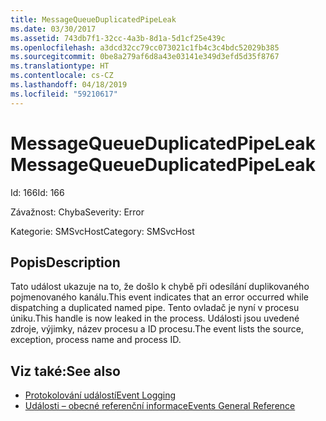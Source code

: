 ```yaml
---
title: MessageQueueDuplicatedPipeLeak
ms.date: 03/30/2017
ms.assetid: 743db7f1-32cc-4a3b-8d1a-5d1cf25e439c
ms.openlocfilehash: a3dcd32cc79cc073021c1fb4c3c4bdc52029b385
ms.sourcegitcommit: 0be8a279af6d8a43e03141e349d3efd5d35f8767
ms.translationtype: HT
ms.contentlocale: cs-CZ
ms.lasthandoff: 04/18/2019
ms.locfileid: "59210617"
---
```

# <a name="messagequeueduplicatedpipeleak"></a><span data-ttu-id="c86d1-102">MessageQueueDuplicatedPipeLeak</span><span class="sxs-lookup"><span data-stu-id="c86d1-102">MessageQueueDuplicatedPipeLeak</span></span>
<span data-ttu-id="c86d1-103">Id: 166</span><span class="sxs-lookup"><span data-stu-id="c86d1-103">Id: 166</span></span>  
  
 <span data-ttu-id="c86d1-104">Závažnost: Chyba</span><span class="sxs-lookup"><span data-stu-id="c86d1-104">Severity: Error</span></span>  
  
 <span data-ttu-id="c86d1-105">Kategorie: SMSvcHost</span><span class="sxs-lookup"><span data-stu-id="c86d1-105">Category: SMSvcHost</span></span>  
  
## <a name="description"></a><span data-ttu-id="c86d1-106">Popis</span><span class="sxs-lookup"><span data-stu-id="c86d1-106">Description</span></span>  
 <span data-ttu-id="c86d1-107">Tato událost ukazuje na to, že došlo k chybě při odesílání duplikovaného pojmenovaného kanálu.</span><span class="sxs-lookup"><span data-stu-id="c86d1-107">This event indicates that an error occurred while dispatching a duplicated named pipe.</span></span> <span data-ttu-id="c86d1-108">Tento ovladač je nyní v procesu úniku.</span><span class="sxs-lookup"><span data-stu-id="c86d1-108">This handle is now leaked in the process.</span></span> <span data-ttu-id="c86d1-109">Události jsou uvedené zdroje, výjimky, název procesu a ID procesu.</span><span class="sxs-lookup"><span data-stu-id="c86d1-109">The event lists the source, exception, process name and process ID.</span></span>  
  
## <a name="see-also"></a><span data-ttu-id="c86d1-110">Viz také:</span><span class="sxs-lookup"><span data-stu-id="c86d1-110">See also</span></span>

- [<span data-ttu-id="c86d1-111">Protokolování událostí</span><span class="sxs-lookup"><span data-stu-id="c86d1-111">Event Logging</span></span>](../../../../../docs/framework/wcf/diagnostics/event-logging/index.md)
- [<span data-ttu-id="c86d1-112">Události – obecné referenční informace</span><span class="sxs-lookup"><span data-stu-id="c86d1-112">Events General Reference</span></span>](../../../../../docs/framework/wcf/diagnostics/event-logging/events-general-reference.md)
